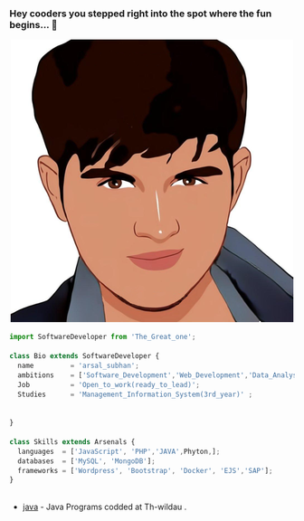 ### Hey cooders you stepped right into the spot where the fun begins... 👋

<!--
**arsal-subhan/arsal-subhan** is a ✨ _special_ ✨ repository because its `README.md` (this file) appears on your GitHub profile.

Here are some ideas to get you started:

- 🔭 I’m currently working on ...
- 🌱 I’m currently learning ...
- 👯 I’m looking to collaborate on ...
- 🤔 I’m looking for help with ...
- 💬 Ask me about ...
- 📫 How to reach me: ...
- 😄 Pronouns: ...
- ⚡ Fun fact: ...
-->
<p align="center">
  <img src="https://github.com/arsal-subhan/arsal-subhan/raw/main/Arsal_Subhan .png" />
</p>

```js
import SoftwareDeveloper from 'The_Great_one';

class Bio extends SoftwareDeveloper {
  name         = 'arsal_subhan';
  ambitions    = ['Software_Development','Web_Development','Data_Analyst','Data_Management '];
  Job          = 'Open_to_work(ready_to_lead)';
  Studies      = 'Management_Information_System(3rd_year)' ;
 
 
}

class Skills extends Arsenals {
  languages  = ['JavaScript', 'PHP','JAVA',Phyton,];
  databases  = ['MySQL', 'MongoDB'];
  frameworks = ['Wordpress', 'Bootstrap', 'Docker', 'EJS','SAP'];
}



```
* [java](https://github.com/arsal-subhan/Java-Excercises) - Java Programs codded at Th-wildau .


